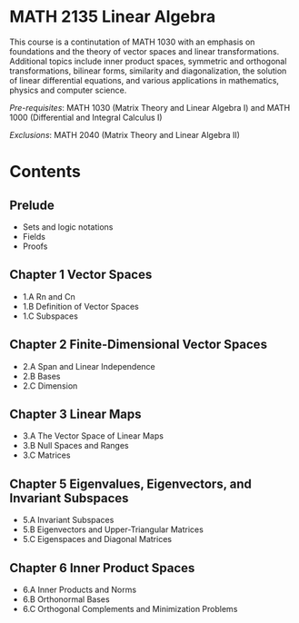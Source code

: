 # MATH 2135 Linear Algebra

This course is a continutation of MATH 1030 with an emphasis on foundations and the theory of vector spaces and linear transformations. Additional topics include inner product spaces, symmetric and orthogonal transformations, bilinear forms, similarity and diagonalization, the solution of linear differential equations, and various applications in mathematics, physics and computer science.

*Pre-requisites*: MATH 1030 (Matrix Theory and Linear Algebra I) and MATH 1000 (Differential and Integral Calculus I)

*Exclusions*: MATH 2040 (Matrix Theory and Linear Algebra II)

# Contents

## Prelude
- Sets and logic notations
- Fields
- Proofs

## Chapter 1 Vector Spaces
- 1.A Rn and Cn
- 1.B Definition of Vector Spaces
- 1.C Subspaces

## Chapter 2 Finite-Dimensional Vector Spaces
- 2.A Span and Linear Independence
- 2.B Bases
- 2.C Dimension

## Chapter 3 Linear Maps
- 3.A The Vector Space of Linear Maps
- 3.B Null Spaces and Ranges
- 3.C Matrices

## Chapter 5 Eigenvalues, Eigenvectors, and Invariant Subspaces
- 5.A Invariant Subspaces
- 5.B Eigenvectors and Upper-Triangular Matrices
- 5.C Eigenspaces and Diagonal Matrices

## Chapter 6 Inner Product Spaces
- 6.A Inner Products and Norms
- 6.B Orthonormal Bases
- 6.C Orthogonal Complements and Minimization Problems